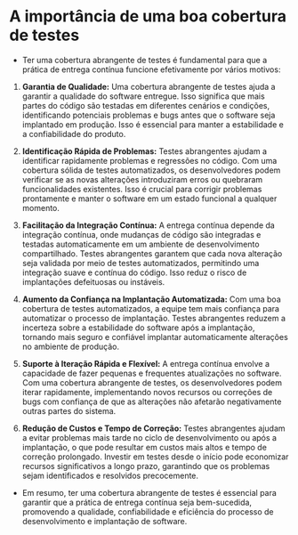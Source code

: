 # A importância de uma boa cobertura de testes

- Ter uma cobertura abrangente de testes é fundamental para que a prática de entrega contínua funcione efetivamente por vários motivos:

1. **Garantia de Qualidade:**
   Uma cobertura abrangente de testes ajuda a garantir a qualidade do software entregue. Isso significa que mais partes do código são testadas em diferentes cenários e condições, identificando potenciais problemas e bugs antes que o software seja implantado em produção. Isso é essencial para manter a estabilidade e a confiabilidade do produto.

2. **Identificação Rápida de Problemas:**
   Testes abrangentes ajudam a identificar rapidamente problemas e regressões no código. Com uma cobertura sólida de testes automatizados, os desenvolvedores podem verificar se as novas alterações introduziram erros ou quebraram funcionalidades existentes. Isso é crucial para corrigir problemas prontamente e manter o software em um estado funcional a qualquer momento.

3. **Facilitação da Integração Contínua:**
   A entrega contínua depende da integração contínua, onde mudanças de código são integradas e testadas automaticamente em um ambiente de desenvolvimento compartilhado. Testes abrangentes garantem que cada nova alteração seja validada por meio de testes automatizados, permitindo uma integração suave e contínua do código. Isso reduz o risco de implantações defeituosas ou instáveis.

4. **Aumento da Confiança na Implantação Automatizada:**
   Com uma boa cobertura de testes automatizados, a equipe tem mais confiança para automatizar o processo de implantação. Testes abrangentes reduzem a incerteza sobre a estabilidade do software após a implantação, tornando mais seguro e confiável implantar automaticamente alterações no ambiente de produção.

5. **Suporte à Iteração Rápida e Flexível:**
   A entrega contínua envolve a capacidade de fazer pequenas e frequentes atualizações no software. Com uma cobertura abrangente de testes, os desenvolvedores podem iterar rapidamente, implementando novos recursos ou correções de bugs com confiança de que as alterações não afetarão negativamente outras partes do sistema.

6. **Redução de Custos e Tempo de Correção:**
   Testes abrangentes ajudam a evitar problemas mais tarde no ciclo de desenvolvimento ou após a implantação, o que pode resultar em custos mais altos e tempo de correção prolongado. Investir em testes desde o início pode economizar recursos significativos a longo prazo, garantindo que os problemas sejam identificados e resolvidos precocemente.

- Em resumo, ter uma cobertura abrangente de testes é essencial para garantir que a prática de entrega contínua seja bem-sucedida, promovendo a qualidade, confiabilidade e eficiência do processo de desenvolvimento e implantação de software.
